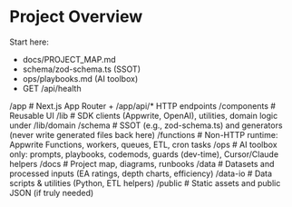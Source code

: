 # Project Overview

Start here:
- docs/PROJECT_MAP.md
- schema/zod-schema.ts (SSOT)
- ops/playbooks.md (AI toolbox)
- GET /api/health

/app           # Next.js App Router + /app/api/* HTTP endpoints
/components    # Reusable UI
/lib           # SDK clients (Appwrite, OpenAI), utilities, domain logic under /lib/domain
/schema        # SSOT (e.g., zod-schema.ts) and generators (never write generated files back here)
/functions     # Non-HTTP runtime: Appwrite Functions, workers, queues, ETL, cron tasks
/ops           # AI toolbox only: prompts, playbooks, codemods, guards (dev-time), Cursor/Claude helpers
/docs          # Project map, diagrams, runbooks
/data          # Datasets and processed inputs (EA ratings, depth charts, efficiency)
/data-io       # Data scripts & utilities (Python, ETL helpers)
/public        # Static assets and public JSON (if truly needed)
